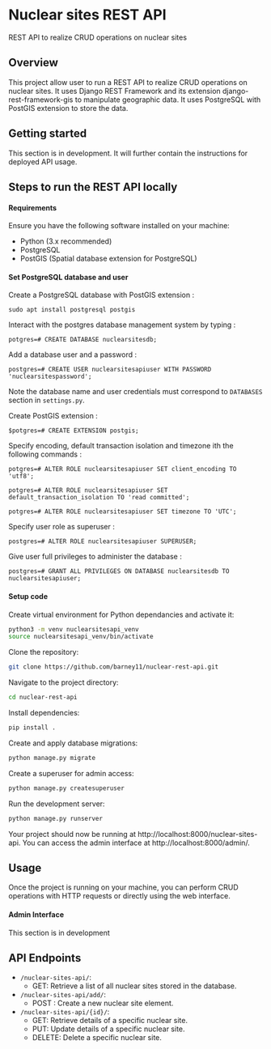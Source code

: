 # Nuclear sites REST API
REST API to realize CRUD operations on nuclear sites

## Overview
This project allow user to run a REST API to realize CRUD operations on nuclear sites. It uses Django REST Framework and its extension django-rest-framework-gis to manipulate geographic data. It uses PostgreSQL with PostGIS extension to store the data. 

## Getting started
This section is in development. It will further contain the instructions for deployed API usage.

## Steps to run the REST API locally

#### Requirements

Ensure you have the following software installed on your machine:

* Python (3.x recommended)
* PostgreSQL
* PostGIS (Spatial database extension for PostgreSQL)

#### Set PostgreSQL database and user

Create a PostgreSQL database with PostGIS extension : 

```
sudo apt install postgresql postgis 
```

Interact with the postgres database management system by typing :

```
potgres=# CREATE DATABASE nuclearsitesdb;
```

Add a database user and a password : 

```
postgres=# CREATE USER nuclearsitesapiuser WITH PASSWORD 'nuclearsitespassword';
```

Note the database name and user credentials must correspond to `DATABASES` section in `settings.py`.

Create PostGIS extension : 

```
$potgres=# CREATE EXTENSION postgis;
```

Specify encoding, default transaction isolation and timezone ith the following commands :

```
potgres=# ALTER ROLE nuclearsitesapiuser SET client_encoding TO 'utf8';
```

```
potgres=# ALTER ROLE nuclearsitesapiuser SET default_transaction_isolation TO 'read committed';
```

```
potgres=# ALTER ROLE nuclearsitesapiuser SET timezone TO 'UTC';
```

Specify user role as superuser :

```
postgres=# ALTER ROLE nuclearsitesapiuser SUPERUSER;
```

Give user full privileges to administer the database :

```
postgres=# GRANT ALL PRIVILEGES ON DATABASE nuclearsitesdb TO nuclearsitesapiuser;
```

#### Setup code

Create virtual environment for Python dependancies and activate it:

```bash
python3 -m venv nuclearsitesapi_venv
source nuclearsitesapi_venv/bin/activate
```

Clone the repository:

```bash
git clone https://github.com/barney11/nuclear-rest-api.git
```

Navigate to the project directory:


```bash
cd nuclear-rest-api
```

Install dependencies:

```bash
pip install .
```

Create and apply database migrations:

```bash
python manage.py migrate
```

Create a superuser for admin access:

```bash
python manage.py createsuperuser
```

Run the development server:

```bash
python manage.py runserver
```

Your project should now be running at http://localhost:8000/nuclear-sites-api. You can access the admin interface at http://localhost:8000/admin/.

## Usage

Once the project is running on your machine, you can perform CRUD operations with HTTP requests or directly using the web interface.

#### Admin Interface
This section is in development

## API Endpoints

* `/nuclear-sites-api/`:
    * GET: Retrieve a list of all nuclear sites stored in the database.
* `/nuclear-sites-api/add/`:
    * POST : Create a new nuclear site element.
* `/nuclear-sites-api/{id}/`:
    * GET: Retrieve details of a specific nuclear site.
    * PUT: Update details of a specific nuclear site.
    * DELETE: Delete a specific nuclear site.

<!-- ## Tests

You can run the tests for this project with the following command :

```bash
python manage.py test
```
 -->
